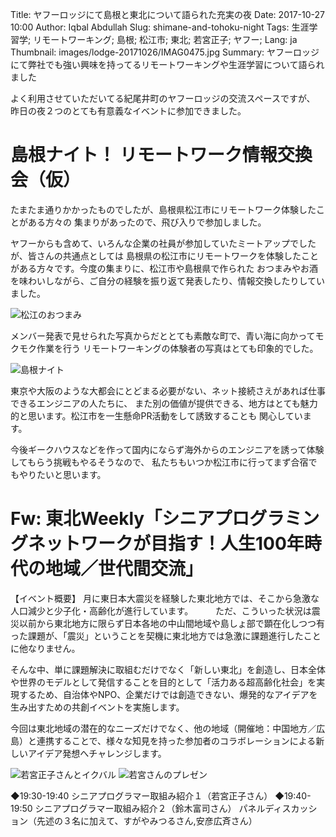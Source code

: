 Title: ヤフーロッジにて島根と東北について語られた充実の夜
Date: 2017-10-27 10:00
Author: Iqbal Abdullah
Slug: shimane-and-tohoku-night
Tags: 生涯学習学; リモートワーキング; 島根; 松江市; 東北; 若宮正子; ヤフー; 
Lang: ja
Thumbnail: images/lodge-20171026/IMAG0475.jpg
Summary: ヤフーロッジにて弊社でも強い興味を持ってるリモートワーキングや生涯学習について語られました

よく利用させていただいてる紀尾井町のヤフーロッジの交流スペースですが、
昨日の夜２つのとても有意義なイベントに参加できました。

# 島根ナイト！ リモートワーク情報交換会（仮）

たまたま通りかかったものでしたが、島根県松江市にリモートワーク体験したことがある方々の
集まりがあったので、飛び入りで参加しました。

ヤフーからも含めて、いろんな企業の社員が参加していたミートアップでしたが、皆さんの共通点としては
島根県の松江市にリモートワークを体験したことがある方々です。今度の集まりに、松江市や島根県で作られた
おつまみやお酒を味わいしながら、ご自分の経験を振り返て発表したり、情報交換したりしていました。

![松江のおつまみ]({filename}/images/lodge-20171026/IMAG0474.jpg)

メンバー発表で見せられた写真からだととても素敵な町で、青い海に向かってモクモク作業を行う
リモートワーキングの体験者の写真はとても印象的でした。

![島根ナイト]({filename}/images/lodge-20171026/IMAG0475.jpg)

東京や大阪のような大都会にとどまる必要がない、ネット接続さえがあれば仕事できるエンジニアの人たちに、
また別の価値が提供できる、地方はとても魅力的と思います。松江市を一生懸命PR活動をして誘致することも
関心しています。

今後ギークハウスなどを作って国内にならず海外からのエンジニアを誘って体験してもらう挑戦もやるそうなので、
私たちもいつか松江市に行ってまず合宿でもやりたいと思います。

# Fw: 東北Weekly「シニアプログラミングネットワークが目指す！人生100年時代の地域／世代間交流」

【イベント概要】
月に東日本大震災を経験した東北地方では、そこから急激な人口減少と少子化・高齢化が進行しています。
　　
ただ、こういった状況は震災以前から東北地方に限らず日本各地の中山間地域や島しょ部で顕在化しつつ有った課題が、「震災」ということを契機に東北地方では急激に課題進行したことに他なりません。

そんな中、単に課題解決に取組むだけでなく「新しい東北」を創造し、日本全体や世界のモデルとして発信することを目的として「活力ある超高齢化社会」を実現するため、自治体やNPO、企業だけでは創造できない、爆発的なアイデアを生み出すための共創イベントを実施します。

今回は東北地域の潜在的なニーズだけでなく、他の地域（開催地：中国地方／広島）と連携することで、様々な知見を持った参加者のコラボレーションによる新しいアイデア発想へチャレンジします。


![若宮正子さんとイクバル]({filename}/images/lodge-20171026/IMAG0477.jpg)
![若宮さんのプレゼン]({filename}/images/lodge-20171026/IMAG0476.jpg)


◆19:30-19:40 シニアプログラマー取組み紹介１（若宮正子さん）
◆19:40-19:50 シニアプログラマー取組み紹介２（鈴木富司さん）
パネルディスカッション（先述の３名に加えて、すがやみつるさん,安彦広斉さん）

